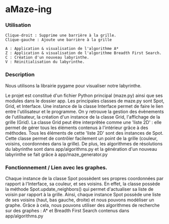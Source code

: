 # aMaze-ing

### Utilisation
```
Clique-droit : Supprime une barrière à la grille.
Clique-gauche : Ajoute une barrière à la grille

A : Application & visualisation de l'algorithme A*
Z : Application & visualisation de l'algorithme Breadth First Search.
C : Création d'un nouveau labyrinthe.
V : Réinitialisation du labyrinthe.
```

### Description
Nous utilisons la librairie pygame pour visualiser notre labyrinthe.

Le projet est constitué d'un fichier Python principal (maze.py) ainsi que ses modules dans le dossier app.
Les principales classes de maze.py sont Spot, Grid, et Interface.
Une instance de la classe Interface permet de faire le lien entre l'utilisateur et le programme. On y retrouve la gestion des évènements de l'utilisateur, la création d'un instance de la classe Grid, l'affichage de la grille (Grid).
La classe Grid peut être interprêtée comme une 'liste 2D' : elle permet de gérer tous les éléments contenus à l'intérieur grâce à des méthodes. Tous les éléments de cette 'liste 2D' sont des instances de Spot. Cette classe permet de contrôler facilement un point de la grille (couleur, voisins, coordonnées dans la grille).
De plus, les algorithmes de résolutions du labyrinthe sont dans app/algorithms.py et la génération d'un nouveau labyrinthe se fait grâce à app/maze_generator.py


### Fonctionnement / Lien avec les graphes.
Chaque instance de la classe Spot possèdent ses propres coordonnées par rapport à l'Interface, sa couleur, et ses voisins.
En effet, la classe possède la méthode Spot.update_neighbors() qui permet d'actualiser sa liste de voisin par rapport à la grille. Ainsi, chaque instance Spot possède une liste de ses voisins (haut, bas gauche, droite) et nous pouvons modéliser un graphe. Grâce à cela, nous pouvons utiliser des algorithmes de recherche sur des graphes : A* et Breadth First Search contenus dans app/algorithms.py
